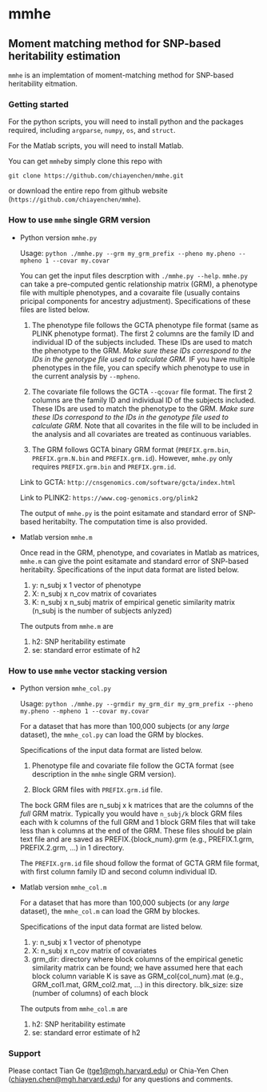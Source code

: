# mmhe
## Moment matching method for SNP-based heritability estimation

`mmhe` is an implemtation of moment-matching method for SNP-based heritability eitmation.


### Getting started
For the python scripts, you will need to install python and the packages required, including `argparse`, `numpy`, `os`, and `struct`.

For the Matlab scripts, you will need to install Matlab.

You can get `mmhe`by simply clone this repo with 
```  
git clone https://github.com/chiayenchen/mmhe.git
```
or download the entire repo from github website (`https://github.com/chiayenchen/mmhe`).


### How to use `mmhe` single GRM version
* Python version `mmhe.py`

  Usage: `python ./mmhe.py --grm my_grm_prefix --pheno my.pheno --mpheno 1 --covar my.covar`

  You can get the input files descrption with `./mmhe.py --help`.
  `mmhe.py` can take a pre-computed gentic relationship matrix (GRM), a phenotype file with multiple phenotypes, and a covaraite file (usually contains pricipal components for ancestry adjustment). Specifications of these files are listed below.

  1. The phenotype file follows the GCTA phenotype file format (same as PLINK phenotype format). The first 2 columns are the family ID and individual ID of the subjects included. These IDs are used to match the phenotype to the GRM. _Make sure these IDs correspond to the IDs in the genotype file used to calculate GRM._ IF you have multiple phenotypes in the file, you can specify which phenotype to use in the current analysis by `--mpheno`.

  2. The covariate file follows the GCTA `--qcovar` file format. The first 2 columns are the family ID and individual ID of the subjects included. These IDs are used to match the phenotype to the GRM. _Make sure these IDs correspond to the IDs in the genotype file used to calculate GRM._ Note that all covarites in the file will to be included in the analysis and all covariates are treated as continuous variables.

  3. The GRM follows GCTA binary GRM format (`PREFIX.grm.bin`, `PREFIX.grm.N.bin` and `PREFIX.grm.id`). However, `mmhe.py` only requires `PREFIX.grm.bin` and `PREFIX.grm.id`.

    Link to GCTA: `http://cnsgenomics.com/software/gcta/index.html`

    Link to PLINK2: `https://www.cog-genomics.org/plink2`

  The output of `mmhe.py` is the point esitamate and standard error of SNP-based heritabilty. The computation time is also provided.

* Matlab version `mmhe.m`

  Once read in the GRM, phenotype, and covariates in Matlab as matrices, `mmhe.m` can give the point esitamate and standard error of SNP-based heritabilty. Specifications of the input data format are listed below.

    1. y: n_subj x 1 vector of phenotype
    2. X: n_subj x n_cov matrix of covariates
    3. K: n_subj x n_subj matrix of empirical genetic similarity matrix
    (n_subj is the number of subjects anlyzed)

  The outputs from `mmhe.m` are

    1. h2: SNP heritability estimate
    2. se: standard error estimate of h2


### How to use `mmhe` vector stacking version
* Python version `mmhe_col.py`

  Usage: `python ./mmhe.py --grmdir my_grm_dir my_grm_prefix --pheno my.pheno --mpheno 1 --covar my.covar`

  For a dataset that has more than 100,000 subjects (or any *large* dataset), the `mmhe_col.py` can load the GRM by blockes.

  Specifications of the input data format are listed below.

    1. Phenotype file and covariate file follow the GCTA format (see description in the `mmhe` single GRM version).

    2. Block GRM files with `PREFIX.grm.id` file.

    The bock GRM files are n_subj x k matrices that are the columns of the *full* GRM matrix. Typically you would have `n_subj/k` block GRM files each with k columns of the full GRM and 1 block GRM files that will take less than `k` columns at the end of the GRM. These files should be plain text file and are saved as PREFIX.{block_num}.grm (e.g., PREFIX.1.grm, PREFIX.2.grm, ...) in 1 directory.

    The `PREFIX.grm.id` file shoud follow the format of GCTA GRM file format, with first column family ID and second column individual ID.

* Matlab version `mmhe_col.m`

  For a dataset that has more than 100,000 subjects (or any *large* dataset), the `mmhe_col.m` can load the GRM by blockes.

  Specifications of the input data format are listed below.
  
    1. y: n_subj x 1 vector of phenotype
    2. X: n_subj x n_cov matrix of covariates
    3. grm_dir: directory where block columns of the empirical genetic similarity matrix can be found; we have assumed here that each block column variable K is save as GRM_col{col_num}.mat (e.g., GRM_col1.mat, GRM_col2.mat, ...) in this directory.
    blk_size: size (number of columns) of each block
  
  The outputs from `mmhe_col.m` are
    
    1. h2: SNP heritability estimate
    2. se: standard error estimate of h2
    

### Support
Please contact Tian Ge (tge1@mgh.harvard.edu) or Chia-Yen Chen (chiayen.chen@mgh.harvard.edu) for any questions and comments.

